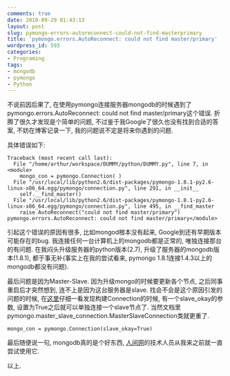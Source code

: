 ```yaml
---
comments: true
date: 2010-09-29 01:43:13
layout: post
slug: pymongo-errors-autoreconnect-could-not-find-masterprimary
title: 'pymongo.errors.AutoReconnect: could not find master/primary'
wordpress_id: 593
categories:
- Programing
tags:
- mongodb
- pymongo
- Python
---
```


不说前因后果了, 在使用pymongo连接服务器mongodb的时候遇到了pymongo.errors.AutoReconnect: could not find master/primary这个错误. 折腾了很久才发现是个简单的问题, 不过鉴于我Google了很久也没有找到合适的答案, 不妨在博客记录一下, 我的问题说不定是将来你遇到的问题.




具体错误如下:



    
    Traceback (most recent call last):
      File "/home/arthur/workspace/DUMMY/python/DUMMY.py", line 7, in <module>
        mongo_con = pymongo.Connection( )
      File "/usr/local/lib/python2.6/dist-packages/pymongo-1.8.1-py2.6-linux-x86_64.egg/pymongo/connection.py", line 291, in __init__
        self.__find_master()
      File "/usr/local/lib/python2.6/dist-packages/pymongo-1.8.1-py2.6-linux-x86_64.egg/pymongo/connection.py", line 495, in __find_master
        raise AutoReconnect("could not find master/primary")
    pymongo.errors.AutoReconnect: could not find master/primary</module>




引起这个错误的原因有很多, 比如mongod根本没有起来, Google到还有早期版本可能存在的bug. 我连接任何一台计算机上的mongodb都是正常的, 唯独连接那台的有问题. 在我闷头升级服务器的python版本(2.7), 升级了服务器的mongodb版本(1.8.1), 都于事无补(事实上在我的尝试看来, pymongo 1.8.1连接1.4.3以上的mongodb都没有问题).




最后问题是因为Master-Slave. 因为升级mongo的时候要更新各个节点, 之后同事重启后才突然想到, 连不上是因为这台服务器是slave. 找会不会是这个原因引发的问题的时候, 在[这里](http://api.mongodb.org/python/1.7/api/pymongo/master_slave_connection.html)仔细一看发现构建Connection的时候, 有一个slave_okay的参数, 设置为True之后就可以单独连接一个slave节点了. 当然文档里pymongo.master_slave_connection.MasterSlaveConnection类就更重了.



    
    mongo_con = pymongo.Connection(slave_okay=True)
    




最后随便说一句, mongodb真的是个好东西, [人间网](http://renjian.com)的技术人员从我来之前就一直尝试使用它.




以上.



